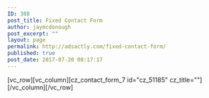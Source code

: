 ```yaml
---
ID: 388
post_title: Fixed Contact Form
author: jaymcdonough
post_excerpt: ""
layout: page
permalink: http://adsactly.com/fixed-contact-form/
published: true
post_date: 2017-07-20 08:17:17
---
```

[vc_row][vc_column][cz_contact_form_7 id="cz_51185" cz_title=""][/vc_column][/vc_row]